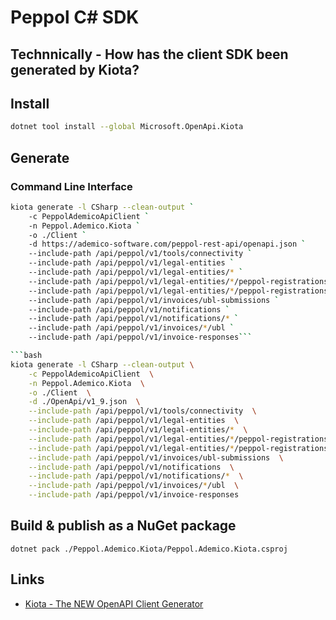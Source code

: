 # Peppol C# SDK

## Technnically - How has the client SDK been generated by Kiota?

## Install

```bash
dotnet tool install --global Microsoft.OpenApi.Kiota
```

## Generate

### Command Line Interface

```bash
kiota generate -l CSharp --clean-output `
    -c PeppolAdemicoApiClient `
    -n Peppol.Ademico.Kiota `
    -o ./Client `
    -d https://ademico-software.com/peppol-rest-api/openapi.json `
    --include-path /api/peppol/v1/tools/connectivity `
    --include-path /api/peppol/v1/legal-entities `
    --include-path /api/peppol/v1/legal-entities/* `
    --include-path /api/peppol/v1/legal-entities/*/peppol-registrations `
    --include-path /api/peppol/v1/legal-entities/*/peppol-registrations/* `
    --include-path /api/peppol/v1/invoices/ubl-submissions `
    --include-path /api/peppol/v1/notifications `
    --include-path /api/peppol/v1/notifications/* `
    --include-path /api/peppol/v1/invoices/*/ubl `
    --include-path /api/peppol/v1/invoice-responses```

```bash
kiota generate -l CSharp --clean-output \
    -c PeppolAdemicoApiClient  \
    -n Peppol.Ademico.Kiota  \
    -o ./Client  \
    -d ./OpenApi/v1_9.json  \
    --include-path /api/peppol/v1/tools/connectivity  \
    --include-path /api/peppol/v1/legal-entities  \
    --include-path /api/peppol/v1/legal-entities/*  \
    --include-path /api/peppol/v1/legal-entities/*/peppol-registrations  \
    --include-path /api/peppol/v1/legal-entities/*/peppol-registrations/*  \
    --include-path /api/peppol/v1/invoices/ubl-submissions  \
    --include-path /api/peppol/v1/notifications  \
    --include-path /api/peppol/v1/notifications/*  \
    --include-path /api/peppol/v1/invoices/*/ubl  \
    --include-path /api/peppol/v1/invoice-responses
```

## Build & publish as a NuGet package

```
dotnet pack ./Peppol.Ademico.Kiota/Peppol.Ademico.Kiota.csproj 
```

## Links

- [Kiota - The NEW OpenAPI Client Generator](https://www.youtube.com/watch?v=nk9BUPKgN_k&ab_channel=GuiFerreira)

